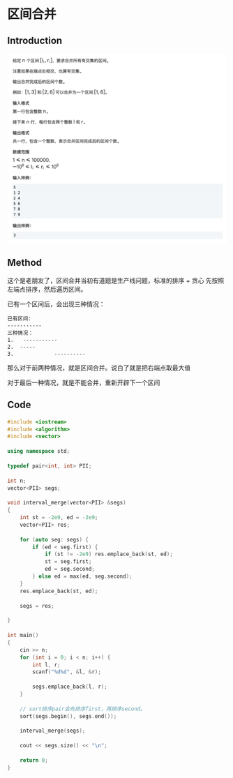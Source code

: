 # 区间合并

## Introduction

![image-20230424114715556](../images/misc/interval_merge.png)

## Method

这个是老朋友了，区间合并当初有道题是生产线问题，标准的排序 + 贪心
先按照左端点排序，然后遍历区间。

已有一个区间后，会出现三种情况：

```
已有区间:
-----------
三种情况：
1.   -----------
2.  -----
3.             ----------
```

那么对于前两种情况，就是区间合并。说白了就是把右端点取最大值

对于最后一种情况，就是不能合并，重新开辟下一个区间

## Code

```c++ 
#include <iostream>
#include <algorithm>
#include <vector>

using namespace std;

typedef pair<int, int> PII;

int n;
vector<PII> segs;

void interval_merge(vector<PII> &segs)
{
    int st = -2e9, ed = -2e9;
    vector<PII> res;

    for (auto seg: segs) {
        if (ed < seg.first) {
            if (st != -2e9) res.emplace_back(st, ed);
            st = seg.first;
            ed = seg.second;
        } else ed = max(ed, seg.second);
    }
    res.emplace_back(st, ed);

    segs = res;

}

int main()
{
    cin >> n;
    for (int i = 0; i < n; i++) {
        int l, r;
        scanf("%d%d", &l, &r);

        segs.emplace_back(l, r);
    }

    // sort排序pair会先排序first，再排序second。
    sort(segs.begin(), segs.end());

    interval_merge(segs);

    cout << segs.size() << "\n";

    return 0;
}
```

